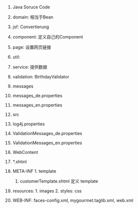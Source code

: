

1. Java Soruce Code
  1. domain:      相当于Bean
  2. jsf:         Convertierung
  3. component:   定义自己的Component
  4. page:        设置网页链接
  5. util:        
  6. service:     提供数据
  7. validation:  BirthdayValidator

2. messages
  1. messages_de.properties
  2. messages_en.properties

3. src
  1. log4j.properties
  2. ValidationMessages_de.properties
  3. ValidationMessages_en.properties

4. WebContent
  1. *.xhtml
  2. META-INF
    1. template
      1. customerTemplate.xhtml 定义 template
  3. resources:
    1. images
    2. styles: css
  4. WEB-INF: faces-config.xml, mygourmet.taglib.xml, web.xml

